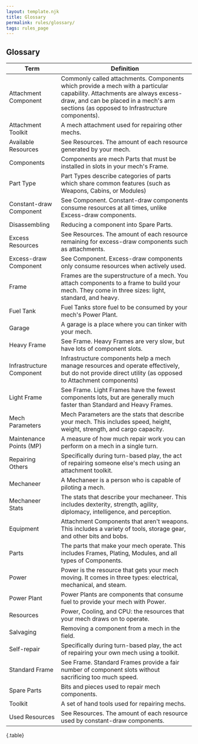 ```yaml
---
layout: template.njk
title: Glossary
permalink: rules/glossary/
tags: rules_page
---
```

## Glossary

| Term                     | Definition |
| ------------------------ | ---------- |
| Attachment Component     | Commonly called attachments. Components which provide a mech with a particular capability. Attachments are always excess-draw, and can be placed in a mech's arm sections (as opposed to Infrastructure components). |
| Attachment Toolkit       | A mech attachment used for repairing other mechs. |
| Available Resources      | See Resources. The amount of each resource generated by your mech. |
| Components               | Components are mech Parts that must be installed in slots in your mech's Frame. |
| Part Type                | Part Types describe categories of parts which share common features (such as Weapons, Cabins, or Modules) |
| Constant-draw Component  | See Component. Constant-draw components consume resources at all times, unlike Excess-draw components. |
| Disassembling            | Reducing a component into Spare Parts. |
| Excess Resources         | See Resources. The amount of each resource remaining for excess-draw components such as attachments. |
| Excess-draw Component    | See Component. Excess-draw components only consume resources when actively used. |
| Frame                    | Frames are the superstructure of a mech. You attach components to a frame to build your mech. They come in three sizes: light, standard, and heavy. |
| Fuel Tank                | Fuel Tanks store fuel to be consumed by your mech's Power Plant. |
| Garage                   | A garage is a place where you can tinker with your mech. |
| Heavy Frame              | See Frame. Heavy Frames are very slow, but have lots of component slots. |
| Infrastructure Component | Infrastructure components help a mech manage resources and operate effectively, but do not provide direct utility (as opposed to Attachment components) |
| Light Frame              | See Frame. Light Frames have the fewest components lots, but are generally much faster than Standard and Heavy Frames. |
| Mech Parameters          | Mech Parameters are the stats that describe your mech. This includes speed, height, weight, strength, and cargo capacity. |
| Maintenance Points (MP)  | A measure of how much repair work you can perform on a mech in a single turn. |
| Repairing Others         | Specifically during turn-based play, the act of repairing someone else's mech using an attachment toolkit. |
| Mechaneer                | A Mechaneer is a person who is capable of piloting a mech. |
| Mechaneer Stats          | The stats that describe your mechaneer. This includes dexterity, strength, agility, diplomacy, intelligence, and perception. |
| Equipment                | Attachment Components that aren't weapons. This includes a variety of tools, storage gear, and other bits and bobs. |
| Parts                    | The parts that make your mech operate. This includes Frames, Plating, Modules, and all types of Components. |
| Power                    | Power is the resource that gets your mech moving. It comes in three types: electrical, mechanical, and steam. |
| Power Plant              | Power Plants are components that consume fuel to provide your mech with Power. |
| Resources                | Power, Cooling, and CPU: the resources that your mech draws on to operate. |
| Salvaging                | Removing a component from a mech in the field. |
| Self-repair              | Specifically during turn-based play, the act of repairing your own mech using a toolkit. |
| Standard Frame           | See Frame. Standard Frames provide a fair number of component slots without sacrificing too much speed. |
| Spare Parts              | Bits and pieces used to repair mech components. |
| Toolkit                  | A set of hand tools used for repairing mechs. |
| Used Resources           | See Resources. The amount of each resource used by constant-draw components. |

{.table}